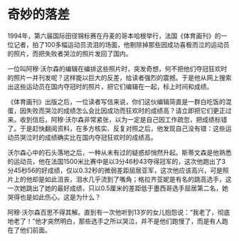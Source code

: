 # 奇妙的落差

1994年，第六届国际田径锦标赛在丹麦的哥本哈根举行，法国《体育画刊》的一位记者，拍了100多幅运动员流泪的场面，他剔除掉那些因成功喜极而泣的运动员的照片，而把失败者哭泣的照片发回了国内。 

一位叫阿穆·沃尔森的编辑在编排这些照片时，突发奇想，何不把他们夺冠狂欢时的照片一并刊发呢？这样能以巨大的反差，给读者强烈的震撼。于是他从网上搜索出这些运动员在国内夺冠时的照片，把它们编辑在一起，标上时间和成绩。 

《体育画刊》出版之后，一位读者写信来说，你们这伙编辑简直是一群白吃饭的混蛋，因失败而哭泣的成绩怎么会比因成功而狂欢时的成绩高？请立即把它们更正过来。收到信后，阿穆·沃尔森非常紧张，以为一定是自己因工作疏忽，把成绩标错了。于是赶快翻阅资料，在多方核实、反复对照之后，他发现自己没有错：这些运动员哭泣时的成绩确实比在国内夺冠狂欢时的成绩高。 

沃尔森心中的石头落地之后，一种从未有过的疑惑却悄然升起。斯蒂文森是他熟悉的运动员，他在法国1500米比赛中是以3分46秒43夺得冠军的，这次他跑出了3分45秒56的好成绩，仅以0.32秒的微弱差距屈居亚军，这次他应该高兴，可是照片上的他却是如此沮丧，泪水几乎流到了嘴角；格拉齐亚妮是有名的跳高选手，这一次她跳出了她的最好成绩，只以0.5厘米的差距低于墨西哥选手屈居第二名，她哭得也是如此伤心。这是为什么？ 

阿穆·沃尔森百思不得其解。直到有一次他听到13岁的女儿抱怨说：“我老了，彻底地老了！”他才突然明白，那些选手之所以哭泣，并不是他们跑慢了，而是有人跑在了他们前面。
 